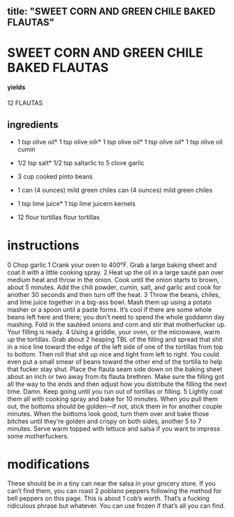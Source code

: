 

	
title: "SWEET CORN AND GREEN CHILE BAKED FLAUTAS"
---
# SWEET CORN AND GREEN CHILE BAKED FLAUTAS
#### yields
12 FLAUTAS
## ingredients
* 1 tsp olive oil* 1 tsp olive oilr* 1 tsp olive oil* 1 tsp olive oil* 1 tsp olive oil cumin

* 1/2 tsp salt* 1/2 tsp saltarlic to 5 clove garlic

* 3 cup cooked pinto beans
* 1 can (4 ounces) mild green chiles can (4 ounces) mild green chiles
* 1 tsp lime juice* 1 tsp lime juicern kernels

* 12 flour tortillas flour tortillas

# instructions
0 Chop garlic
1 Crank your oven to 400°F. Grab a large baking sheet and coat it with a little cooking spray.
2 Heat up the oil in a large sauté pan over medium heat and throw in the onion. Cook until
the onion starts to brown, about 5 minutes. Add the chili powder, cumin, salt, and garlic and
cook for another 30 seconds and then turn off the heat.
3 Throw the beans, chiles, and lime juice together in a big-ass bowl. Mash them up using a
potato masher or a spoon until a paste forms. It’s cool if there are some whole beans left here
and there; you don’t need to spend the whole goddamn day mashing. Fold in the sautéed
onions and corn and stir that motherfucker up. Your filling is ready.
4 Using a griddle, your oven, or the microwave, warm up the tortillas. Grab about 2 heaping
TBL of the filling and spread that shit in a nice line toward the edge of the left side of
one of the tortillas from top to bottom. Then roll that shit up nice and tight from left to
right. You could even put a small smear of beans toward the other end of the tortilla to help
that fucker stay shut. Place the flauta seam side down on the baking sheet about an inch or two
away from its flauta brethren. Make sure the filling got all the way to the ends and then adjust
how you distribute the filling the next time. Damn. Keep going until you run out of tortillas
or filling.
5 Lightly coat them all with cooking spray and bake for 10 minutes. When you pull them out,
the bottoms should be golden—if not, stick them in for another couple minutes. When the
bottoms look good, turn them over and bake those bitches until they’re golden and crispy on
both sides, another 5 to 7 minutes. Serve warm topped with lettuce and salsa if you want to
impress some motherfuckers.

# modifications

These should be in a tiny can near the salsa in your grocery store. If you can’t find them, you can roast 2
poblano peppers following the method for bell peppers on this page.
 This is about 1 cob’s worth. That’s a fucking ridiculous phrase but whatever. You can use frozen if that’s all you
can find.
	

